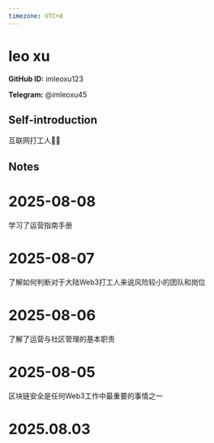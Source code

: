 ```yaml
---
timezone: UTC+8
---
```


# leo xu

**GitHub ID:** imleoxu123

**Telegram:** @imleoxu45

## Self-introduction

互联网打工人🧑‍💼

## Notes

<!-- Content_START -->
# 2025-08-08

学习了运营指南手册

# 2025-08-07

了解如何判断对于大陆Web3打工人来说风险较小的团队和岗位

# 2025-08-06

了解了运营与社区管理的基本职责

# 2025-08-05

区块链安全是任何Web3工作中最重要的事情之一


# 2025.08.03


<!-- Content_END -->
